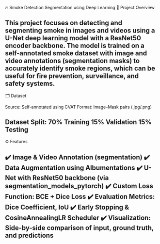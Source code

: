 🔥 Smoke Detection Segmentation using Deep Learning
📌 Project Overview

This project focuses on detecting and segmenting smoke in images and videos using a U-Net deep learning model with a ResNet50 encoder backbone.
The model is trained on a self-annotated smoke dataset with image and video annotations (segmentation masks) to accurately identify smoke regions,
which can be useful for fire prevention, surveillance, and safety systems.
-------------------------------------------------------------------------------------------------------------------------------------------------------------------------------
🗂️ Dataset

Source: Self-annotated using CVAT
Format: Image–Mask pairs (.jpg/.png)

Dataset Split:
70% Training
15% Validation
15% Testing
-------------------------------------------------------------------------------------------------------------------------------------------------------------------------------
⚙️ Features

✔️ Image & Video Annotation (segmentation)
✔️ Data Augmentation using Albumentations
✔️ U-Net with ResNet50 backbone (via segmentation_models_pytorch)
✔️ Custom Loss Function: BCE + Dice Loss
✔️ Evaluation Metrics: Dice Coefficient, IoU
✔️ Early Stopping & CosineAnnealingLR Scheduler
✔️ Visualization: Side-by-side comparison of input, ground truth, and predictions
-------------------------------------------------------------------------------------------------------------------------------------------------------------------------------
